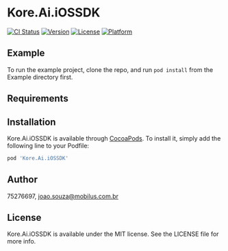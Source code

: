 # Kore.Ai.iOSSDK

[![CI Status](https://img.shields.io/travis/75276697/Kore.Ai.iOSSDK.svg?style=flat)](https://travis-ci.org/75276697/Kore.Ai.iOSSDK)
[![Version](https://img.shields.io/cocoapods/v/Kore.Ai.iOSSDK.svg?style=flat)](https://cocoapods.org/pods/Kore.Ai.iOSSDK)
[![License](https://img.shields.io/cocoapods/l/Kore.Ai.iOSSDK.svg?style=flat)](https://cocoapods.org/pods/Kore.Ai.iOSSDK)
[![Platform](https://img.shields.io/cocoapods/p/Kore.Ai.iOSSDK.svg?style=flat)](https://cocoapods.org/pods/Kore.Ai.iOSSDK)

## Example

To run the example project, clone the repo, and run `pod install` from the Example directory first.

## Requirements

## Installation

Kore.Ai.iOSSDK is available through [CocoaPods](https://cocoapods.org). To install
it, simply add the following line to your Podfile:

```ruby
pod 'Kore.Ai.iOSSDK'
```

## Author

75276697, joao.souza@mobilus.com.br

## License

Kore.Ai.iOSSDK is available under the MIT license. See the LICENSE file for more info.
